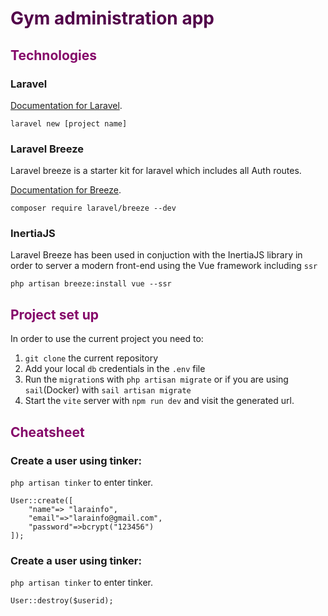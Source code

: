 <h1 style="color: #52024a;"> Gym administration app </h1>

<h2 style="color: #850769;"> Technologies </h2>

### Laravel

[Documentation for Laravel](https://laravel.com/docs/10.x/).

`laravel new [project name]`

### Laravel Breeze

Laravel breeze is a starter kit for laravel which includes all Auth routes.

[Documentation for Breeze](https://laravel.com/docs/10.x/starter-kits#laravel-breeze).

`composer require laravel/breeze --dev`

### InertiaJS 

Laravel Breeze has been used in conjuction with the InertiaJS library in order to server a modern front-end using the Vue framework including `ssr`

`php artisan breeze:install vue --ssr`

<h2 style="color: #850769;"> Project set up </h2>

In order to use the current project you need to:

1. `git clone` the current repository
2. Add your local `db` credentials in the `.env` file
3. Run the `migration`s with `php artisan migrate` or if you are using `sail`(Docker) with `sail artisan migrate`
4. Start the `vite` server with `npm run dev` and visit the generated url.

<h2 style="color: #850769;"> Cheatsheet </h2>

### Create a user using tinker:

`php artisan tinker` to enter tinker.

```
User::create([
    "name"=> "larainfo",
    "email"=>"larainfo@gmail.com",
    "password"=>bcrypt("123456")
]);
```
### Create a user using tinker:

`php artisan tinker` to enter tinker.

```
User::destroy($userid);
```